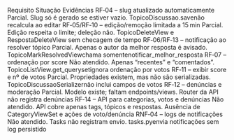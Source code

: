 Requisito	Situação	Evidências
RF‑04 – slug atualizado automaticamente	Parcial. Slug só é gerado se estiver vazio.	TopicoDiscussao.savenão recalcula ao editar
RF‑05/RF‑10 – edição/remoção limitada a 15 min	Parcial. Edição respeita o limite; deleção não.	TopicoDeleteView e RespostaDeleteView sem checagem de tempo
RF‑06/RF‑13 – notificação ao resolver tópico	Parcial. Apenas o autor da melhor resposta é avisado.	TopicoMarkResolvedViewchama somentenotificar_melhor_resposta
RF‑07 – ordenação por score	Não atendido. Apenas “recentes” e “comentados”.	TopicoListView.get_querysetignora ordenação por votos
RF‑11 – exibir score e nº de votos	Parcial. Propriedades existem, mas não são serializadas.	TopicoDiscussaoSerializernão inclui campos de votos
RF‑12 – denúncias e moderação	Parcial. Modelo existe; faltam endpoints/views.	Router da API não registra denúncias
RF‑14 – API para categorias, votos e denúncias	Não atendido. API cobre apenas tags, tópicos e respostas.	Ausência de CategoryViewSet e ações de voto/denúncia
RNF‑04 – logs de notificações	Não atendido. Tasks não registram envio.	tasks.pyenvia notificações sem log persistido